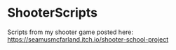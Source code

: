 # ShooterScripts
 Scripts from my shooter game posted here: https://seamusmcfarland.itch.io/shooter-school-project
